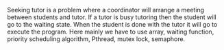 Seeking tutor is a problem where a coordinator will arrange a meeting between students and tutor. If a tutor is busy tutoring then the student will go to the waiting state. When the student is done with the tutor it will go to execute the program. Here mainly we have to use array, waiting function, priority scheduling algorithm, Pthread, mutex lock, semaphore. 
